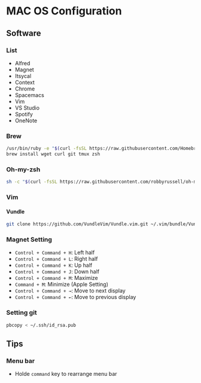 # MAC OS Configuration

## Software
### List
- Alfred
- Magnet
- Itsycal
- Context
- Chrome
- Spacemacs
- Vim
- VS Studio
- Spotify
- OneNote

### Brew
```bash
/usr/bin/ruby -e "$(curl -fsSL https://raw.githubusercontent.com/Homebrew/install/master/install)"
brew install wget curl git tmux zsh
```

### Oh-my-zsh
```bash
sh -c "$(curl -fsSL https://raw.githubusercontent.com/robbyrussell/oh-my-zsh/master/tools/install.sh)"
```
### Vim
#### Vundle
```bash
git clone https://github.com/VundleVim/Vundle.vim.git ~/.vim/bundle/Vundle.vim
```

### Magnet Setting
- `Control + Command + H`: Left half
- `Control + Command + L`: Right half
- `Control + Command + K`: Up half
- `Control + Command + J`: Down half
- `Control + Command + M`: Maximize
- `Command + M`: Minimize (Apple Setting) 
- `Control + Command + →`: Move to next display
- `Control + Command + ←`: Move to previous display

### Setting git
```bash
pbcopy < ~/.ssh/id_rsa.pub
```


## Tips
### Menu bar
- Holde `command` key to rearrange menu bar
